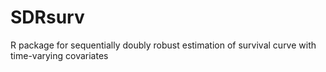 # SDRsurv
R package for sequentially doubly robust estimation of survival curve with time-varying covariates

